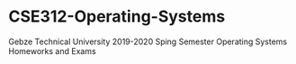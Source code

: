 # CSE312-Operating-Systems
Gebze Technical University 2019-2020 Sping Semester Operating Systems Homeworks and Exams
